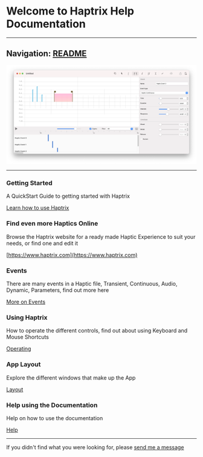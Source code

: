 # Welcome to Haptrix Help Documentation


---
Navigation: [README](README.md)
---






![Image](media/images/layout.png)


---


### Getting Started

A QuickStart Guide to getting started with Haptrix



[Learn how to use Haptrix](GettingStarted.md)


### Find even more Haptics Online

Browse the Haptrix website for a ready made Haptic Experience to suit your needs, or find one and edit it




[https://www.haptrix.com](https://www.haptrix.com)

### Events

There are many events in a Haptic file, Transient, Continuous, Audio, Dynamic, Parameters, find out more here



[More on Events](EventType.md)


### Using Haptrix

How to operate the different controls, find out about using Keyboard and Mouse Shortcuts



[Operating](Operating.md)


### App Layout

Explore the different windows that make up the App



[Layout](Layout.md)


### Help using the Documentation

Help on how to use the documentation



[Help](Help.md)





---

If you didn't find what you were looking for, please [send me a message](mailto:contact+help@haptrix.com)